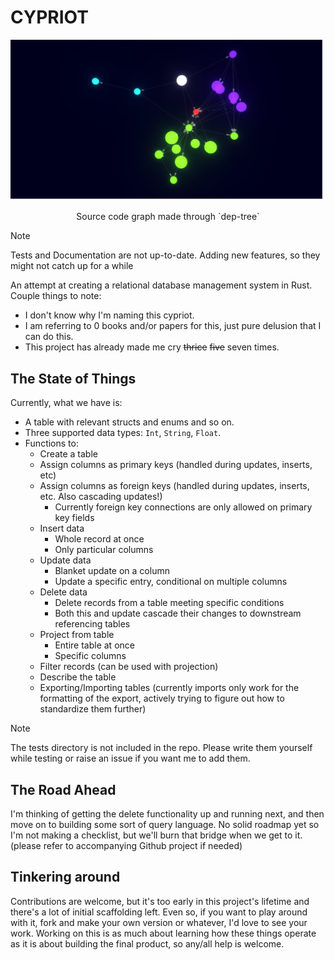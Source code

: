 # CYPRIOT

![](/public/code_graph.png)

<p align="center">Source code graph made through `dep-tree`</p>

> [!NOTE]
> Tests and Documentation are not up-to-date.
> Adding new features, so they might not catch up for a while

An attempt at creating a relational database management system in Rust.  
Couple things to note:
- I don't know why I'm naming this cypriot.
- I am referring to 0 books and/or papers for this, just pure delusion that I can do this.
- This project has already made me cry ~~thrice~~ ~~five~~ seven times.

## The State of Things

Currently, what we have is:
- A table with relevant structs and enums and so on.
- Three supported data types: `Int`, `String`, `Float`.
- Functions to:
  - Create a table
  - Assign columns as primary keys (handled during updates, inserts, etc)
  - Assign columns as foreign keys (handled during updates, inserts, etc. Also cascading updates!)
    - Currently foreign key connections are only allowed on primary key fields
  - Insert data
    - Whole record at once
    - Only particular columns
  - Update data
    - Blanket update on a column
    - Update a specific entry, conditional on multiple columns
  - Delete data
    - Delete records from a table meeting specific conditions
    - Both this and update cascade their changes to downstream referencing tables
  - Project from table
    - Entire table at once
    - Specific columns
  - Filter records (can be used with projection)
  - Describe the table
  - Exporting/Importing tables (currently imports only work for the formatting of the export, actively trying to figure out how to standardize them further)
> [!NOTE]
> The tests directory is not included in the repo.
> Please write them yourself while testing or raise an issue if you want me to add them.

## The Road Ahead
I'm thinking of getting the delete functionality up and running next, and then move on to 
building some sort of query language. No solid roadmap yet so I'm not making a checklist,
but we'll burn that bridge when we get to it. (please refer to accompanying Github project if needed)

## Tinkering around
Contributions are welcome, but it's too early in this project's lifetime and there's
a lot of initial scaffolding left. Even so, if you want to play around with it,
fork and make your own version or whatever, I'd love to see your work. Working
on this is as much about learning how these things operate as it is about building
the final product, so any/all help is welcome.